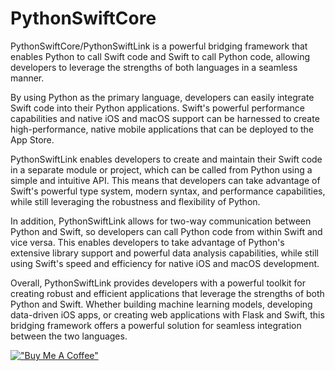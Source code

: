 # PythonSwiftCore


PythonSwiftCore/PythonSwiftLink is a powerful bridging framework that enables Python to call Swift code and Swift to call Python code, allowing developers to leverage the strengths of both languages in a seamless manner.

By using Python as the primary language, developers can easily integrate Swift code into their Python applications. Swift's powerful performance capabilities and native iOS and macOS support can be harnessed to create high-performance, native mobile applications that can be deployed to the App Store.

PythonSwiftLink enables developers to create and maintain their Swift code in a separate module or project, which can be called from Python using a simple and intuitive API. This means that developers can take advantage of Swift's powerful type system, modern syntax, and performance capabilities, while still leveraging the robustness and flexibility of Python.

In addition, PythonSwiftLink allows for two-way communication between Python and Swift, so developers can call Python code from within Swift and vice versa. This enables developers to take advantage of Python's extensive library support and powerful data analysis capabilities, while still using Swift's speed and efficiency for native iOS and macOS development.

Overall, PythonSwiftLink provides developers with a powerful toolkit for creating robust and efficient applications that leverage the strengths of both Python and Swift. Whether building machine learning models, developing data-driven iOS apps, or creating web applications with Flask and Swift, this bridging framework offers a powerful solution for seamless integration between the two languages.


[!["Buy Me A Coffee"](https://www.buymeacoffee.com/assets/img/custom_images/orange_img.png)](https://www.buymeacoffee.com/psychowasp)

